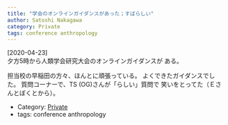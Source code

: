 ```yaml
---
title: "学会のオンラインガイダンスがあった；すばらしい"
author: Satoshi Nakagawa
category: Private
tags: conference anthropology
---
```


[2020-04-23]  
 夕方5時から人類学会研究大会のオンラインガイダンスが
ある。

 担当校の早稲田の方々、ほんとに頑張っている。
よくできたガイダンスでした。
質問コーナーで、TS (OG)さんが「らしい」質問で
笑いをとってた（Ｅさんとぼくとから）。

- Category: [Private](categories.html#Private)
- tags: conference anthropology
